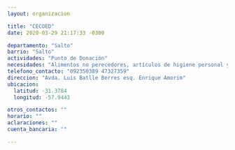 ```yaml
---
layout: organizacion

title: "CECOED"
date: 2020-03-29 21:17:33 -0300

departamento: "Salto"
barrio: "Salto"
actividades: "Punto de Donación"
necesidades: "Alimentos no perecedores, artículos de higiene personal y ambiental, pañales de adultos/as y niños/as"
telefono_contacto: "092350389 47327359"
direccion: "Avda. Luis Batlle Berres esq. Enrique Amorim"
ubicacion:
  latitud: -31.3784
  longitud: -57.9443

otros_contactos: ""
horario: ""
aclaraciones: ""
cuenta_bancaria: ""

---
```

